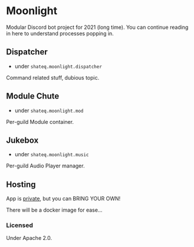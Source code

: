 # Moonlight

Modular Discord bot project for 2021 (long time). 
You can continue reading in here to understand processes popping in.

## Dispatcher

- under `shateq.moonlight.dispatcher`

Command related stuff, dubious topic.

## Module Chute

- under `shateq.moonlight.mod`

Per-guild Module container.

## Jukebox

- under `shateq.moonlight.music`

Per-guild Audio Player manager.

## Hosting

App is [private](https://discord.com/api/oauth2/authorize?client_id=835915266587885629&permissions=8&scope=bot%20applications.commands), but you can BRING YOUR
OWN!

There will be a docker image for ease...

### Licensed

Under Apache 2.0.
